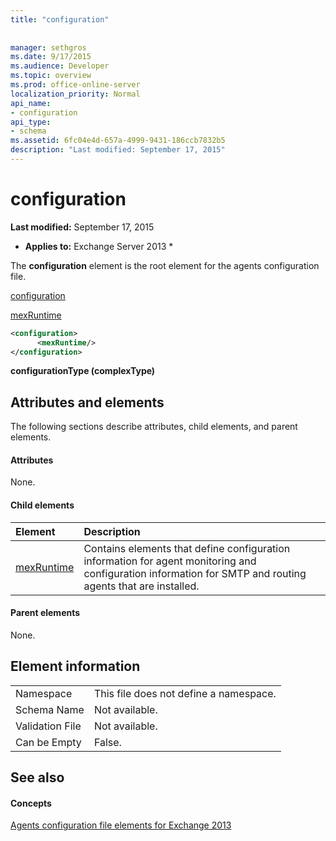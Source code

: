 ```yaml
---
title: "configuration"
 
 
manager: sethgros
ms.date: 9/17/2015
ms.audience: Developer
ms.topic: overview
ms.prod: office-online-server
localization_priority: Normal
api_name:
- configuration
api_type:
- schema
ms.assetid: 6fc04e4d-657a-4999-9431-186ccb7832b5
description: "Last modified: September 17, 2015"
---
```


# configuration

 **Last modified:** September 17, 2015 
  
 * **Applies to:** Exchange Server 2013 * 
  
The **configuration** element is the root element for the agents configuration file. 
  
[configuration](configuration.md)
  
[mexRuntime](mexruntime.md)
  
```XML
<configuration>
      <mexRuntime/>
</configuration>
```

 **configurationType (complexType)**
## Attributes and elements

The following sections describe attributes, child elements, and parent elements.
  
#### Attributes

None.
  
#### Child elements

|**Element**|**Description**|
|:-----|:-----|
|[mexRuntime](mexruntime.md) <br/> |Contains elements that define configuration information for agent monitoring and configuration information for SMTP and routing agents that are installed.  <br/> |
   
#### Parent elements

None.
  
## Element information

|||
|:-----|:-----|
|Namespace  <br/> |This file does not define a namespace.  <br/> |
|Schema Name  <br/> |Not available.  <br/> |
|Validation File  <br/> |Not available.  <br/> |
|Can be Empty  <br/> |False.  <br/> |
   
## See also

#### Concepts

[Agents configuration file elements for Exchange 2013](agents-configuration-file-elements-for-exchange-2013.md)

